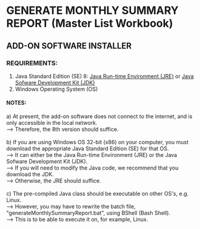 # GENERATE MONTHLY SUMMARY REPORT (Master List Workbook)
## ADD-ON SOFTWARE INSTALLER
### REQUIREMENTS:
1) Java Standard Edition (SE) 8: [Java Run-time Environment (JRE)](https://www.oracle.com/technetwork/java/javase/downloads/jre8-downloads-2133155.html) or [Java Sofware Development Kit (JDK)](https://www.oracle.com/technetwork/java/javase/downloads/jdk8-downloads-2133151.html)</br>
2) Windows Operating System (OS) 
#### NOTES:
a) At present, the add-on software does not connect to the internet, and is only accessible in the local network.</br>
--> Therefore, the 8th version should suffice.</br></br>
b) If you are using Windows OS 32-bit (x86) on your computer, you must download the appropriate Java Standard Edition (SE) for that OS.</br>
--> It can either be the Java Run-time Environment (JRE) or the Java Sofware Development Kit (JDK).</br>
--> If you will need to modify the Java code, we recommend that you download the JDK.</br>
--> Otherwise, the JRE should suffice.</br></br>
c) The pre-compiled Java class should be executable on other OS's, e.g. Linux.</br>
--> However, you may have to rewrite the batch file, "generateMonthlySummaryReport.bat", using BShell (Bash Shell).</br>
--> This is to be able to execute it on, for example, Linux. 
